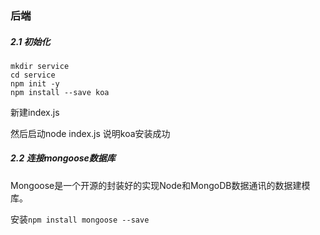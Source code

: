 ### 后端
##### 2.1 初始化

```
mkdir service
cd service
npm init -y
npm install --save koa
```

新建index.js

然后启动node index.js 说明koa安装成功

##### 2.2 连接mongoose数据库

Mongoose是一个开源的封装好的实现Node和MongoDB数据通讯的数据建模库。

安装`npm install mongoose --save`
